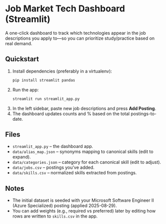 # Job Market Tech Dashboard (Streamlit)

A one-click dashboard to track which technologies appear in the job descriptions you apply to—so you can prioritize study/practice based on real demand.

## Quickstart
1. Install dependencies (preferably in a virtualenv):
   ```bash
   pip install streamlit pandas
   ```
2. Run the app:
   ```bash
   streamlit run streamlit_app.py
   ```
3. In the left sidebar, paste new job descriptions and press **Add Posting**.
4. The dashboard updates counts and % based on the total postings-to-date.

## Files
- `streamlit_app.py` – the dashboard app.
- `data/alias_map.json` – synonyms mapping to canonical skills (edit to expand).
- `data/categories.json` – category for each canonical skill (edit to adjust).
- `data/jobs.csv` – postings you’ve added.
- `data/skills.csv` – normalized skills extracted from postings.

## Notes
- The initial dataset is seeded with your Microsoft Software Engineer II (Azure Specialized) posting (applied 2025-08-29).
- You can add weights (e.g., required vs preferred) later by editing how rows are written to `skills.csv` in the app.
